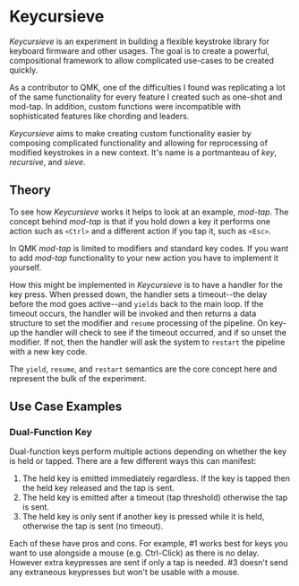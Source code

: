 # Keycursieve

_Keycursieve_ is an experiment in building a flexible keystroke library for keyboard firmware and other usages. The goal is to create a powerful, compositional framework to allow complicated use-cases to be created quickly.

As a contributor to QMK, one of the difficulties I found was replicating a lot of the same functionality for every feature I created such as one-shot and mod-tap. In addition, custom functions were incompatible with sophisticated features like chording and leaders.

_Keycursieve_ aims to make creating custom functionality easier by composing complicated functionality and allowing for reprocessing of modified keystrokes in a new context. It's name is a portmanteau of _key_, _recursive_, and _sieve_.

## Theory

To see how _Keycursieve_ works it helps to look at an example, _mod-tap_. The concept behind _mod-tap_ is that if you hold down a key it performs one action such as `<Ctrl>` and a different action if you tap it, such as `<Esc>`.

In QMK _mod-tap_ is limited to modifiers and standard key codes. If you want to add _mod-tap_ functionality to your new action you have to implement it yourself.

How this might be implemented in _Keycursieve_ is to have a handler for the key press. When pressed down, the handler sets a timeout--the delay before the mod goes active--and `yields` back to the main loop. If the timeout occurs, the handler will be invoked and then returns a data structure to set the modifier and `resume` processing of the pipeline. On key-up the handler will check to see if the timeout occurred, and if so unset the modifier. If not, then the handler will ask the system to `restart` the pipeline with a new key code.

The `yield`, `resume`, and `restart` semantics are the core concept here and represent the bulk of the experiment.

## Use Case Examples

### Dual-Function Key

Dual-function keys perform multiple actions depending on whether the key is held or tapped. There are a few different ways this can manifest:

1. The held key is emitted immediately regardless. If the key is tapped then the held key released and the tap is sent.
1. The held key is emitted after a timeout (tap threshold) otherwise the tap is sent.
1. The held key is only sent if another key is pressed while it is held, otherwise the tap is sent (no timeout).

Each of these have pros and cons. For example, #1 works best for keys you want to use alongside a mouse (e.g. Ctrl-Click) as there is no delay. However extra keypresses are sent if only a tap is needed. #3 doesn't send any extraneous keypresses but won't be usable with a mouse.

